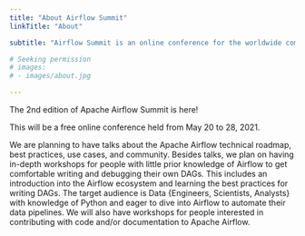 ```yaml
---
title: "About Airflow Summit"
linkTitle: "About"

subtitle: "Airflow Summit is an online conference for the worldwide community of Apache Airflow users and contributors."

# Seeking permission
# images:
# - images/about.jpg

---
```


The 2nd edition of Apache Airflow Summit is here!

This will be a free online conference held from May 20 to 28, 2021. 

We are planning to have talks about the Apache Airflow technical roadmap, best practices, use cases, and community. Besides talks, we plan on having in-depth workshops for people with little prior knowledge of Airflow to get comfortable writing and debugging their own DAGs. This includes an introduction into the Airflow ecosystem and learning the best practices for writing DAGs. The target audience is Data {Engineers, Scientists, Analysts} with knowledge of Python and eager to dive into Airflow to automate their data pipelines. We will also have workshops for people interested in contributing with code and/or documentation to Apache Airflow. 
